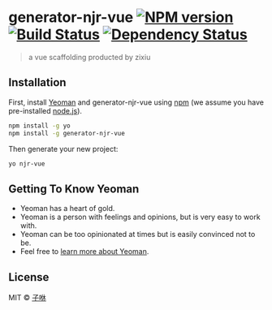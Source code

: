 # generator-njr-vue [![NPM version][npm-image]][npm-url] [![Build Status][travis-image]][travis-url] [![Dependency Status][daviddm-image]][daviddm-url]
> a vue scaffolding producted by zixiu

## Installation

First, install [Yeoman](http://yeoman.io) and generator-njr-vue using [npm](https://www.npmjs.com/) (we assume you have pre-installed [node.js](https://nodejs.org/)).

```bash
npm install -g yo
npm install -g generator-njr-vue
```

Then generate your new project:

```bash
yo njr-vue
```

## Getting To Know Yeoman

 * Yeoman has a heart of gold.
 * Yeoman is a person with feelings and opinions, but is very easy to work with.
 * Yeoman can be too opinionated at times but is easily convinced not to be.
 * Feel free to [learn more about Yeoman](http://yeoman.io/).

## License

MIT © [子咻](https://github.com/CodeLittlePrince)


[npm-image]: https://badge.fury.io/js/generator-njr-vue.svg
[npm-url]: https://npmjs.org/package/generator-njr-vue
[travis-image]: https://travis-ci.org/CodeLittlePrince/generator-njr-vue.svg?branch=master
[travis-url]: https://travis-ci.org/CodeLittlePrince/generator-njr-vue
[daviddm-image]: https://david-dm.org/CodeLittlePrince/generator-njr-vue.svg?theme=shields.io
[daviddm-url]: https://david-dm.org/CodeLittlePrince/generator-njr-vue
